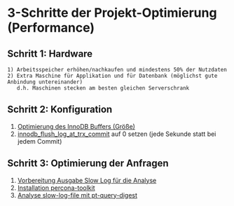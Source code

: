 # 3-Schritte der Projekt-Optimierung (Performance) 

## Schritt 1: Hardware 

```
1) Arbeitsspeicher erhöhen/nachkaufen und mindestens 50% der Nutzdaten 
2) Extra Maschine für Applikation und für Datenbank (möglichst gute Anbindung untereinander)
   d.h. Maschinen stecken am besten gleichen Serverschrank 
```

## Schritt 2: Konfiguration 

  1. [Optimierung des InnoDB Buffers (Größe)](innodb/innodb.md) 
  1. [innodb_flush_log_at_trx_commit](innodb/innodb.md) auf 0 setzen (jede Sekunde statt bei jedem Commit) 

## Schritt 3: Optimierung der Anfragen 

  1. [Vorbereitung Ausgabe Slow Log für die Analyse](slow-query-log.md)
  1. [Installation percona-toolkit](tools/percona-toolkit.md)
  1. [Analyse slow-log-file mit pt-query-digest](tools/pt-query-digest.md)
